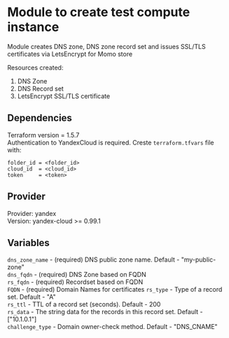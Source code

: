 # Module to create test compute instance
Module creates DNS zone, DNS zone record set and issues SSL/TLS certificates via LetsEncrypt for Momo store

Resources created:
1. DNS Zone
2. DNS Record set
3. LetsEncrypt SSL/TLS certificate

## Dependencies
Terraform version = 1.5.7  
Authentication to YandexCloud is required. Creste `terraform.tfvars` file with:  

```
folder_id = <folder_id>
cloud_id  = <cloud_id>
token     = <token>
```

## Provider
Provider: yandex  
Version: yandex-cloud >= 0.99.1  

## Variables

`dns_zone_name` - (required) DNS public zone name. Default - "my-public-zone"  
`dns_fqdn` - (required) DNS Zone based on FQDN  
`rs_fqdn` - (required) Recordset based on FQDN  
`FQDN` - (required) Domain Names for certificates
`rs_type` - Type of a record set. Default - "A"  
`rs_ttl` - TTL of a record set (seconds). Default - 200  
`rs_data` - The string data for the records in this record set. Default - ["10.1.0.1"]  
`challenge_type` - Domain owner-check method. Default - "DNS_CNAME"